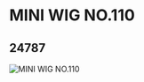 # MINI WIG NO.110
## 24787
![MINI WIG NO.110](https://lc-www-live-s.legocdn.com/media/bricks/5/2/6145115.jpg)